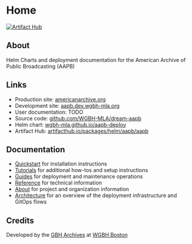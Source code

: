 # Home
[![Artifact Hub](https://img.shields.io/endpoint?url=https://artifacthub.io/badge/repository/aapb)](https://artifacthub.io/packages/search?repo=aapb)

## About

Helm Charts and deployment documentation for the American Archive of Public Broadcasting (AAPB)

## Links

- Production site: [americanarchive.org](https://americanarchive.org/)
- Development site: [aapb.dev.wgbh-mla.org](https://aapb.dev.wgbh-mla.org/)
- User documentation: TODO
- Source code: [github.com/WGBH-MLA/dream-aapb](https://github.com/WGBH-MLA/dream-aapb)
- Helm chart: [wgbh-mla.github.io/aapb-deploy](https://wgbh-mla.github.io/aapb-deploy/)
- Artifact Hub: [artifacthub.io/packages/helm/aapb/aapb](https://artifacthub.io/packages/helm/aapb/aapb)

## Documentation
- [Quickstart](tutorials/quickstart.md) for installation instructions
- [Tutorials](tutorials/index.md) for additional how-tos and setup instructions
- [Guides](guides/index.md) for deployment and maintenance operations
- [Reference](ref/index.md) for technical information
- [About](about.md) for project and organization information
- [Architecture](architecture/index.md) for an overview of the deployment infrastructure and GitOps flows


## Credits

Developed by the [GBH Archives](https://wgbh.org/foundation/archives) at [WGBH Boston](https://wgbh.org)
